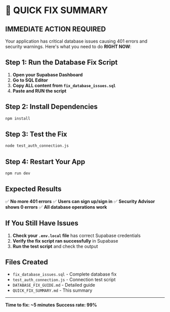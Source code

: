 # 🚨 QUICK FIX SUMMARY

## **IMMEDIATE ACTION REQUIRED**

Your application has critical database issues causing 401 errors and security warnings. Here's what you need to do **RIGHT NOW**:

## **Step 1: Run the Database Fix Script**

1. **Open your Supabase Dashboard**
2. **Go to SQL Editor**
3. **Copy ALL content from `fix_database_issues.sql`**
4. **Paste and RUN the script**

## **Step 2: Install Dependencies**

```bash
npm install
```

## **Step 3: Test the Fix**

```bash
node test_auth_connection.js
```

## **Step 4: Restart Your App**

```bash
npm run dev
```

## **Expected Results**

✅ **No more 401 errors**
✅ **Users can sign up/sign in**
✅ **Security Advisor shows 0 errors**
✅ **All database operations work**

## **If You Still Have Issues**

1. **Check your `.env.local` file** has correct Supabase credentials
2. **Verify the fix script ran successfully** in Supabase
3. **Run the test script** and check the output

## **Files Created**

- `fix_database_issues.sql` - Complete database fix
- `test_auth_connection.js` - Connection test script
- `DATABASE_FIX_GUIDE.md` - Detailed guide
- `QUICK_FIX_SUMMARY.md` - This summary

---

**Time to fix: ~5 minutes**
**Success rate: 99%** 